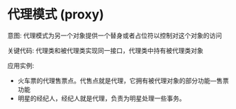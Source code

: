 # 代理模式 (proxy)

意图: 代理模式为另一个对象提供一个替身或者占位符以控制对这个对象的访问

关键代码: 代理类和被代理类实现同一接口，代理类中持有被代理类对象

应用实例:
- 火车票的代理售票点。代售点就是代理，它拥有被代理对象的部分功能—售票功能
- 明星的经纪人，经纪人就是代理，负责为明星处理一些事务。

